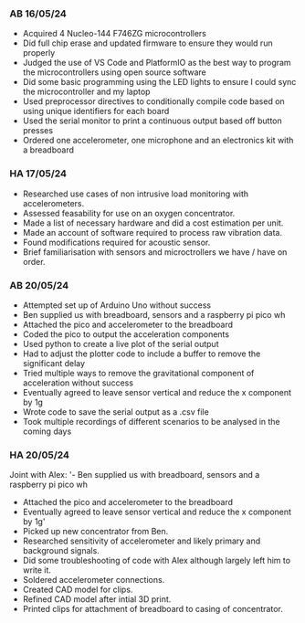 ### AB 16/05/24
- Acquired 4 Nucleo-144 F746ZG microcontrollers
- Did full chip erase and updated firmware to ensure they would run properly
- Judged the use of VS Code and PlatformIO as the best way to program the microcontrollers using open source software
- Did some basic programming using the LED lights to ensure I could sync the microcontroller and my laptop
- Used preprocessor directives to conditionally compile code based on using unique identifiers for each board
- Used the serial monitor to print a continuous output based off button presses
- Ordered one accelerometer, one microphone and an electronics kit with a breadboard

### HA 17/05/24
- Researched use cases of non intrusive load monitoring with accelerometers.
- Assessed feasability for use on an oxygen concentrator.
- Made a list of necessary hardware and did a cost estimation per unit.
- Made an account of software required to process raw vibration data.
- Found modifications required for acoustic sensor.
- Brief familiarisation with sensors and microctrollers we have / have on order. 

### AB 20/05/24
- Attempted set up of Arduino Uno without success
- Ben supplied us with breadboard, sensors and a raspberry pi pico wh
- Attached the pico and accelerometer to the breadboard
- Coded the pico to output the acceleration components
- Used python to create a live plot of the serial output
- Had to adjust the plotter code to include a buffer to remove the significant delay
- Tried multiple ways to remove the gravitational component of acceleration without success
- Eventually agreed to leave sensor vertical and reduce the x component by 1g
- Wrote code to save the serial output as a .csv file
- Took multiple recordings of different scenarios to be analysed in the coming days

### HA 20/05/24
Joint with Alex:
'- Ben supplied us with breadboard, sensors and a raspberry pi pico wh
- Attached the pico and accelerometer to the breadboard
- Eventually agreed to leave sensor vertical and reduce the x component by 1g'
- Picked up new concentrator from Ben.
- Researched sensitivity of accelerometer and likely primary and background signals.
- Did some troubleshooting of code with Alex although largely left him to write it.
- Soldered accelerometer connections.
- Created CAD model for clips.
- Refined CAD model after intial 3D print.
- Printed clips for attachment of breadboard to casing of concentrator.
  
